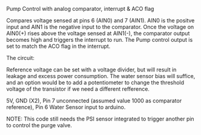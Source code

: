 
 Pump Control with analog comparator, interrupt & ACO flag

Compares voltage sensed at pins 6 (AIN0) and 7 (AIN1).  AIN0 is the positve input and AIN1 is the negative input to the comparator. Once the voltage on AIN0(+) rises above the voltage
sensed at AIN1(-), the comparator output becomes high and triggers the interrupt to run. The Pump control output is set to match the ACO flag in the interrupt.

The circuit:

Reference voltage can be set with a voltage divider, but will result in leakage and excess power consumption. The water sensor bias will suffice, and an option would be to add a potentiometer to
change the threshold voltage of the transistor if we need a different refference. 

5V, GND (X2), Pin 7 unconnected (assumed value 1000 as comparator reference), Pin 6 Water Sensor input to arduino.

NOTE: This code still needs the PSI sensor integrated to trigger another pin to control the purge valve.